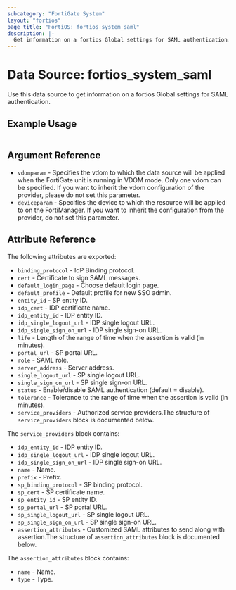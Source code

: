 ```yaml
---
subcategory: "FortiGate System"
layout: "fortios"
page_title: "FortiOS: fortios_system_saml"
description: |-
  Get information on a fortios Global settings for SAML authentication.
---
```


# Data Source: fortios_system_saml
Use this data source to get information on a fortios Global settings for SAML authentication.


## Example Usage

```hcl

```

## Argument Reference

* `vdomparam` - Specifies the vdom to which the data source will be applied when the FortiGate unit is running in VDOM mode. Only one vdom can be specified. If you want to inherit the vdom configuration of the provider, please do not set this parameter.
* `deviceparam` - Specifies the device to which the resource will be applied to on the FortiManager. If you want to inherit the configuration from the provider, do not set this parameter.

## Attribute Reference

The following attributes are exported:

* `binding_protocol` - IdP Binding protocol.
* `cert` - Certificate to sign SAML messages.
* `default_login_page` - Choose default login page.
* `default_profile` - Default profile for new SSO admin.
* `entity_id` - SP entity ID.
* `idp_cert` - IDP certificate name.
* `idp_entity_id` - IDP entity ID.
* `idp_single_logout_url` - IDP single logout URL.
* `idp_single_sign_on_url` - IDP single sign-on URL.
* `life` - Length of the range of time when the assertion is valid (in minutes).
* `portal_url` - SP portal URL.
* `role` - SAML role.
* `server_address` - Server address.
* `single_logout_url` - SP single logout URL.
* `single_sign_on_url` - SP single sign-on URL.
* `status` - Enable/disable SAML authentication (default = disable).
* `tolerance` - Tolerance to the range of time when the assertion is valid (in minutes).
* `service_providers` - Authorized service providers.The structure of `service_providers` block is documented below.

The `service_providers` block contains:

* `idp_entity_id` - IDP entity ID.
* `idp_single_logout_url` - IDP single logout URL.
* `idp_single_sign_on_url` - IDP single sign-on URL.
* `name` - Name.
* `prefix` - Prefix.
* `sp_binding_protocol` - SP binding protocol.
* `sp_cert` - SP certificate name.
* `sp_entity_id` - SP entity ID.
* `sp_portal_url` - SP portal URL.
* `sp_single_logout_url` - SP single logout URL.
* `sp_single_sign_on_url` - SP single sign-on URL.
* `assertion_attributes` - Customized SAML attributes to send along with assertion.The structure of `assertion_attributes` block is documented below.

The `assertion_attributes` block contains:

* `name` - Name.
* `type` - Type.
